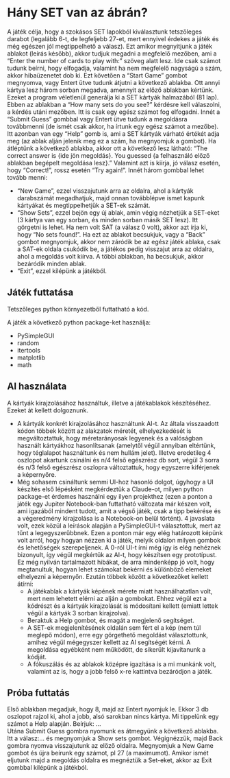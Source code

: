 # Hány SET van az ábrán?

A játék célja, hogy a szokásos SET lapokból kiválasztunk tetszőleges darabot (legalább 6-t, de legfeljebb 27-et, mert ennyivel érdekes a játék és még egészen jól megtippelhető a válasz). Ezt amikor megnyitjunk a játék ablakot (leírás később), akkor tudjuk megadni a megfelelő mezőben, ami a “Enter the number of cards to play with:” szöveg alatt lesz. Ide csak számot tudunk beírni, hogy elfogadja, valamint ha nem megfelelő nagyságú a szám, akkor hibaüzenetet dob ki. Ezt követően a “Start Game” gombot megnyomva, vagy Entert ütve tudunk átjutni a következő ablakba. Ott annyi kártya lesz három sorban megadva, amennyit az előző ablakban kértünk. Ezeket a program véletlenül generálja ki a SET kártyák halmazából (81 lap). Ebben az ablakban a “How many sets do you see?” kérdésre kell válaszolni, a kérdés utáni mezőben. Itt is csak egy egész számot fog elfogadni. Innét a “Submit Guess” gombbal vagy Entert ütve tudunk a megoldásra továbbmenni (de ismét csak akkor, ha írtunk egy egész számot a mezőbe). Itt azonban van egy “Help” gomb is, ami a SET kártyák várható értékét adja meg (az ablak alján jelenik meg ez a szám, ha megnyomjuk a gombot). Ha átléptünk a következő ablakba, akkor ott a következő lesz látható: “The correct answer is {ide jön megoldás}. You guessed {a felhasználó előző ablakban begépelt megoldása lesz}.” Valamint azt is kiírja, jó válasz esetén, hogy “Correct\!”, rossz esetén “Try again\!”. Innét három gombbal lehet tovább menni:

- “New Game”, ezzel visszajutunk arra az oldalra, ahol a kártyák darabszámát megadhatjuk, majd onnan továbblépve ismet kapunk kártyákat és megtippelhetjük a SET-ek számát.  
- “Show Sets”, ezzel bejön egy új ablak, amin végig nézhetjük a SET-eket (3 kártya van egy sorban, és minden sorban másik SET lesz). Itt görgetni is lehet. Ha nem volt SAT (a válasz 0 volt), akkor azt írja ki, hogy “No sets found\!”. Ha ezt az ablakot becsukjuk, vagy a “Back” gombot megnyomjuk, akkor nem záródik be az egész játék ablaka, csak a SAT-ek oldala csukódik be, a játékos pedig visszajut arra az oldalra, ahol a megoldás volt kiírva. A többi ablakban, ha becsukjuk, akkor bezáródik minden ablak.  
- “Exit”, ezzel kilépünk a játékból.

## Játék futtatása

Tetszőleges python környezetből futtatható a kód.

A játék a következő python package-ket használja:
- PySimpleGUI
- random
- itertools
- matplotlib
- math

## AI használata

A kártyák kirajzolásához használtuk, illetve a játékablakok készítéséhez. Ezeket át kellett dolgoznunk.

- A kártyák konkrét kirajzolásához használtunk AI-t. Az általa visszaadott kódon többek között az alakzatok méretét, elhelyezkedését is megváltoztattuk, hogy méretarányosak legyenek és a valóságban használt kártyákhoz hasonlítsanak (amelytől végül annyiban eltértünk, hogy téglalapot használtunk és nem hullám jelet). Illetve eredetileg 4 oszlopot akartunk csinálni és n/4 felső egészrész db sort, végül 3 sorra és n/3 felső egészrész oszlopra változtattuk, hogy egyszerre kiférjenek a képernyőre.  
- Még sohasem csináltunk semmi UI-hoz hasonló dolgot, úgyhogy a UI készítés első lépésként megkérdeztük a Claude-ot, milyen python package-et érdemes használni egy ilyen projekthez (ezen a ponton a játék egy Jupiter Notebook-ban futtatható változata már készen volt, ami igazából mindent tudott, amit a végső játék, csak a tipp bekérése és a végeredmény kirajzolása is a Notebook-on belül történt). 4 javaslata volt, ezek közül a leírások alapján a PySimpleGUI-t választottuk, mert az tűnt a legegyszerűbbnek. Ezen a ponton már egy elég határozott képünk volt arról, hogy hogyan nézzen ki a játék, melyik oldalon milyen gombok és lehetőségek szerepeljenek. A 0-ról UI-t írni még így is elég nehéznek bizonyult, így végül megkértük az AI-t, hogy készítsen egy prototípust. Ez még nyilván tartalmazott hibákat, de arra mindenképp jó volt, hogy megtanultuk, hogyan lehet számokat bekérni és különböző elemeket elhelyezni a képernyőn. Ezután többek között a következőket kellett átírni:
    - A játékablak a kártyák képének mérete miatt használhatatlan volt, mert nem lehetett elérni az alján a gombokat. Ehhez végül ezt a kódrészt és a kártyák kirajzolását is módosítani kellett (emiatt lettek végül a kártyák 3 sorban kirajzolva).
    - Beraktuk a Help gombot, és magát a megjelenő segítséget.
    - A SET-ek megjelenítésének oldalán sem fért el a kép (nem túl meglepő módon), erre egy görgethető megoldást választottunk, amihez végül mégegyszer kellett az AI segítségét kérni. A megoldása egyébként nem működött, de sikerült kijavítanunk a kódját.
    - A fókuszálás és az ablakok középre igazítása is a mi munkánk volt, valamint az is, hogy a jobb felső x-re kattintva bezáródjon a játék.

## Próba futtatás

Első ablakban megadjuk, hogy 8, majd az Entert nyomjuk le. Ekkor 3 db oszlopot rajzol ki, ahol a jobb, alsó sarokban nincs kártya. Mi tippelünk egy számot a Help alapján. Beírjuk: …  
Utána Submit Guess gombra nyomunk es átmegyünk a  következő ablakba. Itt a válasz:... és megnyomjuk a Show sets gombot. Végignézzük, majd Back gombra nyomva visszajutunk az előző oldalra. Megnyomjuk a New Game gombot és újra beírunk egy számot, pl 27 (a maximumot). Amikor ismét eljutunk majd a megoldás oldalra es megnéztük a Set-eket, akkor az Exit gombbal kilépünk a játékból.